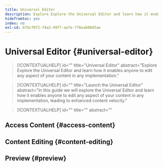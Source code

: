 ```yaml
---
title: Universal Editor
description: Explore Explore the Universal Editor and learn how it enables anyone to edit any aspect of your content in any implementation.
hidefromtoc: yes
index: no
exl-id: b7dc70f2-74a2-49f7-ae7e-776eab9845ae
---
```


# Universal Editor {#universal-editor}

>[!CONTEXTUALHELP]
>id=""
>title="Universal Editor"
>abstract="Explore Explore the Universal Editor and learn how it enables anyone to edit any aspect of your content in any implementation."

>[!CONTEXTUALHELP]
>id=""
>title="Launch the Universal Editor"
>abstract="In this guide we will explore the Universal Editor and learn how it enables anyone to edit any aspect of your content in any implementation, leading to enhanced content velocity."

>[!CONTEXTUALHELP]
>id=""
>title=""
>abstract=""

## Access Content {#access-content}

## Content Editing {#content-editing}

## Preview {#preview}
